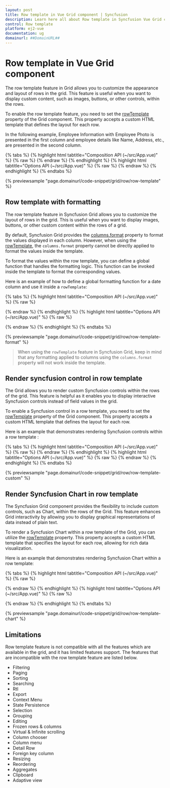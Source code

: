 ```yaml
---
layout: post
title: Row template in Vue Grid component | Syncfusion
description: Learn here all about Row template in Syncfusion Vue Grid component of Syncfusion Essential JS 2 and more.
control: Row template 
platform: ej2-vue
documentation: ug
domainurl: ##DomainURL##
---
```


# Row template in Vue Grid component

The row template feature in Grid allows you to customize the appearance and layout of rows in the grid. This feature is useful when you want to display custom content, such as images, buttons, or other controls, within the rows.

To enable the row template feature, you need to set the [rowTemplate](https://ej2.syncfusion.com/vue/documentation/api/grid/#rowtemplate) property of the Grid component. This property accepts a custom HTML template that defines the layout for each row. 

In the following example, Employee Information with Employee Photo is presented in the first column and employee details like Name, Address, etc., are presented in the second column.

{% tabs %}
{% highlight html tabtitle="Composition API (~/src/App.vue)" %}
{% raw %}
<template>
  <div id="app">
    <ejs-grid ref="grid" :dataSource="data" height="335" :rowTemplate="'rowTemplate'" width="auto">
      <e-columns>
        <e-column headerText="Employee Image" width="150" textAlign="Center"></e-column>
        <e-column headerText="Employee Details" width="300" textAlign="Center"></e-column>
      </e-columns>
      <template v-slot:rowTemplate="{ data }">
        <tr>
          <td class="rowphoto">
            <img class="photo"
              :src="'https://ej2.syncfusion.com/vue/demos/source/grid/images/' + data.EmployeeID + '.png'"
              :alt="data.EmployeeID" />
          </td>
          <td class="details">
            <table class="CardTable">
              <colgroup>
                <col width="30%">
                <col width="10%">
              </colgroup>
              <tbody>
                <tr>
                  <td class="CardHeader">First Name</td>
                  <span>:</span>
                  <td class="CardData">{{ data.FirstName }}</td>
                </tr>
                <tr>
                  <td class="CardHeader">Last Name</td>
                  <span>:</span>
                  <td>{{ data.LastName }}</td>
                </tr>
                <tr>
                  <td class="CardHeader">Title</td>
                  <span>:</span>
                  <td>{{ data.Title }}</td>
                </tr>
              </tbody>
            </table>
          </td>
        </tr>
      </template>
    </ejs-grid>
  </div>
</template>
<script setup>
import { GridComponent as EjsGrid, ColumnDirective as EColumn, ColumnsDirective as EColumns } from "@syncfusion/ej2-vue-grids";
import { employeeData } from "./datasource.js";
const data = employeeData;
</script>
<style>
@import "../node_modules/@syncfusion/ej2-base/styles/tailwind.css";
@import "../node_modules/@syncfusion/ej2-buttons/styles/tailwind.css";
@import "../node_modules/@syncfusion/ej2-calendars/styles/tailwind.css";
@import "../node_modules/@syncfusion/ej2-dropdowns/styles/tailwind.css";
@import "../node_modules/@syncfusion/ej2-inputs/styles/tailwind.css";
@import "../node_modules/@syncfusion/ej2-navigations/styles/tailwind.css";
@import "../node_modules/@syncfusion/ej2-popups/styles/tailwind.css";
@import "../node_modules/@syncfusion/ej2-splitbuttons/styles/tailwind.css";
@import "../node_modules/@syncfusion/ej2-vue-grids/styles/tailwind.css";

.rowphoto img {
  width: 100px;
  height: 100px;
  border-radius: 50px;
  box-shadow: inset 0 0 1px #e0e0e0, inset 0 0 14px rgba(0, 0, 0, 0.2);
}

@media screen and (max-width: 600px) and (min-width: 320px) {
  .rowphoto img {
    width: 50px;
    height: 50px;
  }
}

@media screen and (max-width: 800px) and (min-width: 600px) {
  .rowphoto img {
    width: 70px;
    height: 70px;
  }
}

.rowphoto,
.details {
  border-color: #e0e0e0;
  border-style: solid;
}

.rowphoto {
  border-width: 1px 0px 0px 0px;
  text-align: center;
}

.details {
  border-width: 1px 0px 0px 0px;
  padding-left: 20%;
}

.details>table {
  width: 100%;
}

.CardHeader {
  font-weight: bolder;
}

td {
  padding: 2px 2px 3px 4px;
}</style>
{% endraw %}
{% endhighlight %}
{% highlight html tabtitle="Options API (~/src/App.vue)" %}
{% raw %}
<template>
  <div id="app">
    <ejs-grid ref="grid" :dataSource="data" height="335" :rowTemplate="'rowTemplate'" width="auto">
    <e-columns>
      <e-column headerText="Employee Image" width="150" textAlign="Center"></e-column>
      <e-column headerText="Employee Details" width="300" textAlign="Center"></e-column>
    </e-columns>
    <template v-slot:rowTemplate="{data}">
          <tr>
        <td class="rowphoto">
          <img class="photo" :src="'https://ej2.syncfusion.com/vue/demos/source/grid/images/' + data.EmployeeID + '.png'" :alt="data.EmployeeID"/>
        </td>
        <td class="details">
          <table class="CardTable">
            <colgroup>
              <col width="30%">
              <col width="10%">
            </colgroup>
            <tbody>
              <tr>
                <td class="CardHeader">First Name</td>
                <span>:</span>
                <td class="CardData">{{ data.FirstName }}</td>
              </tr>
              <tr>
                <td class="CardHeader">Last Name</td>
                <span>:</span>
                <td>{{ data.LastName }}</td>
              </tr>
              <tr>
                <td class="CardHeader">Title</td>
                <span>:</span>
                <td>{{ data.Title }}</td>
              </tr>
            </tbody>
          </table>
        </td>
      </tr>
    </template>
  </ejs-grid>
  </div>
</template>
<script>
import { GridComponent, ColumnsDirective, ColumnDirective } from "@syncfusion/ej2-vue-grids";
import { employeeData } from "./datasource.js";
export default {
name: "App",
components: {
"ejs-grid":GridComponent,
"e-columns":ColumnsDirective,
"e-column":ColumnDirective
},
  data() {
    return {
      data: employeeData,
    };
  },
};
</script>
<style>
@import "../node_modules/@syncfusion/ej2-base/styles/tailwind.css";
@import "../node_modules/@syncfusion/ej2-buttons/styles/tailwind.css";
@import "../node_modules/@syncfusion/ej2-calendars/styles/tailwind.css";
@import "../node_modules/@syncfusion/ej2-dropdowns/styles/tailwind.css";
@import "../node_modules/@syncfusion/ej2-inputs/styles/tailwind.css";
@import "../node_modules/@syncfusion/ej2-navigations/styles/tailwind.css";
@import "../node_modules/@syncfusion/ej2-popups/styles/tailwind.css";
@import "../node_modules/@syncfusion/ej2-splitbuttons/styles/tailwind.css";
@import "../node_modules/@syncfusion/ej2-vue-grids/styles/tailwind.css";
.rowphoto img {
  width: 100px;
  height: 100px;
  border-radius: 50px;
  box-shadow: inset 0 0 1px #e0e0e0, inset 0 0 14px rgba(0, 0, 0, 0.2);
}

@media screen and (max-width: 600px) and (min-width: 320px) {
  .rowphoto img {
    width: 50px;
    height: 50px;
  }
}

@media screen and (max-width: 800px) and (min-width: 600px) {
  .rowphoto img {
    width: 70px;
    height: 70px;
  }
}

.rowphoto,
.details {
  border-color: #e0e0e0;
  border-style: solid;
}

.rowphoto {
  border-width: 1px 0px 0px 0px;
  text-align: center;
}

.details {
  border-width: 1px 0px 0px 0px;
  padding-left: 20%;
}

.details > table {
  width: 100%;
}

.CardHeader {
  font-weight: bolder;
}

td {
  padding: 2px 2px 3px 4px;
}
</style>
{% endraw %}
{% endhighlight %}
{% endtabs %}
        
{% previewsample "page.domainurl/code-snippet/grid/row/row-template" %}

## Row template with formatting

The row template feature in Syncfusion Grid allows you to customize the layout of rows in the grid. This is useful when you want to display images, buttons, or other custom content within the rows of a grid.

By default, Syncfusion Grid provides the [columns.format](https://ej2.syncfusion.com/vue/documentation/api/grid/column/#format) property to format the values displayed in each column. However, when using the [rowTemplate](https://ej2.syncfusion.com/vue/documentation/api/grid/#rowtemplate), the `columns.format` property cannot be directly applied to format the values inside the template.

To format the values within the row template, you can define a global function that handles the formatting logic. This function can be invoked inside the template to format the corresponding values.

Here is an example of how to define a global formatting function for a date column and use it inside a `rowTemplate`:

{% tabs %}
{% highlight html tabtitle="Composition API (~/src/App.vue)" %}
{% raw %}
<template>
  <div id="app">
    <ejs-grid :dataSource="data" height="335" :rowTemplate="'rowTemplate'" width="auto">
      <e-columns>
        <e-column headerText="Employee Image" width="150" textAlign="Center"></e-column>
        <e-column headerText="Employee Details" width="300" textAlign="Center"></e-column>
      </e-columns>
      <template v-slot:rowTemplate="{ data }">
        <tr>
          <td class="rowphoto">
            <img class="photo"
              :src="'https://ej2.syncfusion.com/vue/demos/source/grid/images/' + data.EmployeeID + '.png'"
              :alt="data.EmployeeID" />
          </td>
          <td class="details">
            <table class="CardTable">
              <colgroup>
                <col width="30%" />
                <col width="10%" />
              </colgroup>
              <tbody>
                <tr>
                  <td class="CardHeader">First Name</td>
                  <span>:</span>
                  <td class="CardData">{{ data.FirstName }}</td>
                </tr>
                <tr>
                  <td class="CardHeader">Last Name</td>
                  <span>:</span>
                  <td>{{ data.LastName }}</td>
                </tr>
                <tr>
                  <td class="CardHeader">Title</td>
                  <span>:</span>
                  <td>{{ data.Title }}</td>
                </tr>
                <tr>
                  <td class="CardHeader">Birth Date</td>
                  <span>:</span>
                  <td>{{ format(data.BirthDate) }}</td>
                </tr>
                <tr>
                  <td class="CardHeader">Hire Date</td>
                  <span>:</span>
                  <td>{{ format(data.HireDate) }}</td>
                </tr>
              </tbody>
            </table>
          </td>
        </tr>
      </template>
    </ejs-grid>
  </div>
</template>
<script setup>

import { GridComponent as EjsGrid, ColumnDirective as EColumn, ColumnsDirective as EColumns } from "@syncfusion/ej2-vue-grids";
import { employeeData } from "./datasource.js";
import { Internationalization } from "@syncfusion/ej2-base";
let instance = new Internationalization();
const data = employeeData;
const format = function (value) {
  return instance.formatDate(value, { skeleton: "yMd", type: "date" });
}
</script>
<style>
@import "../node_modules/@syncfusion/ej2-base/styles/tailwind.css";
@import "../node_modules/@syncfusion/ej2-buttons/styles/tailwind.css";
@import "../node_modules/@syncfusion/ej2-calendars/styles/tailwind.css";
@import "../node_modules/@syncfusion/ej2-dropdowns/styles/tailwind.css";
@import "../node_modules/@syncfusion/ej2-inputs/styles/tailwind.css";
@import "../node_modules/@syncfusion/ej2-navigations/styles/tailwind.css";
@import "../node_modules/@syncfusion/ej2-popups/styles/tailwind.css";
@import "../node_modules/@syncfusion/ej2-splitbuttons/styles/tailwind.css";
@import "../node_modules/@syncfusion/ej2-vue-grids/styles/tailwind.css";

.rowphoto img {
  width: 100px;
  height: 100px;
  border-radius: 50px;
  box-shadow: inset 0 0 1px #e0e0e0, inset 0 0 14px rgba(0, 0, 0, 0.2);
}

@media screen and (max-width: 600px) and (min-width: 320px) {
  .rowphoto img {
    width: 50px;
    height: 50px;
  }
}

@media screen and (max-width: 800px) and (min-width: 600px) {
  .rowphoto img {
    width: 70px;
    height: 70px;
  }
}

.rowphoto,
.details {
  border-color: #e0e0e0;
  border-style: solid;
}

.rowphoto {
  border-width: 1px 0px 0px 0px;
  text-align: center;
}

.details {
  border-width: 1px 0px 0px 0px;
  padding-left: 20%;
}

.details>table {
  width: 100%;
}

.CardHeader {
  font-weight: bolder;
}

td {
  padding: 2px 2px 3px 4px;
}
</style>
{% endraw %}
{% endhighlight %}
{% highlight html tabtitle="Options API (~/src/App.vue)" %}
{% raw %}
<template>
  <div id="app">
    <ejs-grid ref="grid" :dataSource="data" height="335" :rowTemplate="'rowTemplate'" width="auto">
      <e-columns>
        <e-column headerText="Employee Image" width="150" textAlign="Center"></e-column>
        <e-column headerText="Employee Details" width="300" textAlign="Center"></e-column>
      </e-columns>
      <template v-slot:rowTemplate="{ data }">
        <tr>
          <td class="rowphoto">
           <img class="photo" :src="'https://ej2.syncfusion.com/vue/demos/source/grid/images/' + data.EmployeeID + '.png'" :alt="data.EmployeeID"/>
          </td>
          <td class="details">
            <table class="CardTable">
              <colgroup>
                <col width="30%" />
                <col width="10%" />
              </colgroup>
              <tbody>
                <tr>
                  <td class="CardHeader">First Name</td>
                  <span>:</span>
                  <td class="CardData">{{ data.FirstName }}</td>
                </tr>
                <tr>
                  <td class="CardHeader">Last Name</td>
                  <span>:</span>
                  <td>{{ data.LastName }}</td>
                </tr>
                <tr>
                  <td class="CardHeader">Title</td>
                  <span>:</span>
                  <td>{{ data.Title }}</td>
                </tr>
                <tr>
                  <td class="CardHeader">Birth Date</td>
                  <span>:</span>
                  <td>{{ format(data.BirthDate) }}</td>
                </tr>
                <tr>
                  <td class="CardHeader">Hire Date</td>
                  <span>:</span>
                  <td>{{ format(data.HireDate) }}</td>
                </tr>
              </tbody>
            </table>
          </td>
        </tr>
      </template>
    </ejs-grid>
  </div>
</template>
<script>

import { GridComponent, ColumnsDirective, ColumnDirective } from "@syncfusion/ej2-vue-grids";
import { employeeData } from "./datasource.js";
import { Internationalization } from "@syncfusion/ej2-base";
let instance = new Internationalization();
export default {
name: "App",
components: {
"ejs-grid":GridComponent,
"e-columns":ColumnsDirective,
"e-column":ColumnDirective
},
  data() {
    return {
      data: employeeData,
    };
  },
  methods: {
    format: function (value) {
      return instance.formatDate(value, { skeleton: "yMd", type: "date" });
    },
  },
};
</script>
<style>
@import "../node_modules/@syncfusion/ej2-base/styles/tailwind.css";
@import "../node_modules/@syncfusion/ej2-buttons/styles/tailwind.css";
@import "../node_modules/@syncfusion/ej2-calendars/styles/tailwind.css";
@import "../node_modules/@syncfusion/ej2-dropdowns/styles/tailwind.css";
@import "../node_modules/@syncfusion/ej2-inputs/styles/tailwind.css";
@import "../node_modules/@syncfusion/ej2-navigations/styles/tailwind.css";
@import "../node_modules/@syncfusion/ej2-popups/styles/tailwind.css";
@import "../node_modules/@syncfusion/ej2-splitbuttons/styles/tailwind.css";
@import "../node_modules/@syncfusion/ej2-vue-grids/styles/tailwind.css";
.rowphoto img {
  width: 100px;
  height: 100px;
  border-radius: 50px;
  box-shadow: inset 0 0 1px #e0e0e0, inset 0 0 14px rgba(0, 0, 0, 0.2);
}

@media screen and (max-width: 600px) and (min-width: 320px) {
  .rowphoto img {
    width: 50px;
    height: 50px;
  }
}

@media screen and (max-width: 800px) and (min-width: 600px) {
  .rowphoto img {
    width: 70px;
    height: 70px;
  }
}

.rowphoto,
.details {
  border-color: #e0e0e0;
  border-style: solid;
}

.rowphoto {
  border-width: 1px 0px 0px 0px;
  text-align: center;
}

.details {
  border-width: 1px 0px 0px 0px;
  padding-left: 20%;
}

.details > table {
  width: 100%;
}

.CardHeader {
  font-weight: bolder;
}

td {
  padding: 2px 2px 3px 4px;
}
</style>
{% endraw %}
{% endhighlight %}
{% endtabs %}
        
{% previewsample "page.domainurl/code-snippet/grid/row/row-template-format" %}


>When using the `rowTemplate` feature in Syncfusion Grid, keep in mind that any formatting applied to columns using the `columns.format` property will not work inside the template.

## Render syncfusion control in row template

The Grid allows you to render custom Syncfusion controls within the rows of the grid. This feature is helpful as it enables you to display interactive Syncfusion controls instead of field values in the grid.

To enable a Syncfusion control in a row template, you need to set the [rowTemplate](https://ej2.syncfusion.com/vue/documentation/api/grid/#rowtemplate) property of the Grid component. This property accepts a custom HTML template that defines the layout for each row. 

Here is an example that demonstrates rendering Syncfusion controls within a row template :

{% tabs %}
{% highlight html tabtitle="Composition API (~/src/App.vue)" %}
{% raw %}
<template>
  <div id="app">
    <ejs-grid ref="grid" :dataSource="data" :rowTemplate="'rowTemplate'">
      <e-columns>
        <e-column field="OrderID" headerText="Order ID" width="120"></e-column>
        <e-column field="Quantity" headerText="Quantity" width="170">
        </e-column>
        <e-column field="ShipAddress" headerText="Ship Address" width="170"></e-column>
        <e-column field="OrderDate" headerText="Order Date" width="120"></e-column>
        <e-column headerText="Order Status" width="120"></e-column>
      </e-columns>
      <template v-slot:rowTemplate="{ data }">
        <tr>
          <td class="rows">
            <ejs-chiplist width="50" id="chip" :text="data.OrderID">
            </ejs-chiplist>
          </td>
          <td class="rows">
            <ejs-numerictextbox width="150" :value="data.Quantity">
            </ejs-numerictextbox>
          </td>
          <td class="rows">{{ data.ShipAddress }} </td>
          <td class="rows">
            <ejs-datepicker width="150" :value="data.OrderDate">
            </ejs-datepicker>
          </td>
          <td class="rows">
            <ejs-dropdownlist width="150" :value="data.OrderStatus" :dataSource="dropData" :popupHeight="150"
              :popupWidth="150">
            </ejs-dropdownlist>
          </td>
        </tr>
      </template>
    </ejs-grid>
  </div>
</template>
<script setup>
import { GridComponent as EjsGrid, ColumnDirective as EColumn, ColumnsDirective as EColumns } from "@syncfusion/ej2-vue-grids";
import { ChipListComponent as EjsChiplist } from '@syncfusion/ej2-vue-buttons';
import { DatePickerComponent as EjsDatepicker } from "@syncfusion/ej2-vue-calendars";
import { DropDownListComponent as EjsDropdownlist } from "@syncfusion/ej2-vue-dropdowns";
import { NumericTextBoxComponent as EjsNumerictextbox } from "@syncfusion/ej2-vue-inputs";
import { employeeData } from './datasource.js';
const data = employeeData;
const dropData = ['Order Placed', 'Processing', 'Delivered'];
</script>
<style>
@import "../node_modules/@syncfusion/ej2-base/styles/tailwind.css";
@import "../node_modules/@syncfusion/ej2-buttons/styles/tailwind.css";
@import "../node_modules/@syncfusion/ej2-calendars/styles/tailwind.css";
@import "../node_modules/@syncfusion/ej2-dropdowns/styles/tailwind.css";
@import "../node_modules/@syncfusion/ej2-inputs/styles/tailwind.css";
@import "../node_modules/@syncfusion/ej2-navigations/styles/tailwind.css";
@import "../node_modules/@syncfusion/ej2-popups/styles/tailwind.css";
@import "../node_modules/@syncfusion/ej2-splitbuttons/styles/tailwind.css";
@import "../node_modules/@syncfusion/ej2-vue-grids/styles/tailwind.css";

.rows {
  border-color: #e0e0e0;
  border-style: solid;
  text-align: "Left";
  border-width: 1px 0px 0px 0px;
}
</style>
{% endraw %}
{% endhighlight %}
{% highlight html tabtitle="Options API (~/src/App.vue)" %}
{% raw %}
<template>
  <div id="app">
    <ejs-grid ref="grid" :dataSource="data" :rowTemplate="'rowTemplate'">
      <e-columns>
        <e-column field="OrderID" headerText="Order ID" width="120" ></e-column>
        <e-column field="Quantity" headerText="Quantity" width="170" >
        </e-column>
        <e-column field="ShipAddress" headerText="Ship Address" width="170"></e-column>
        <e-column field="OrderDate" headerText="Order Date" width="120" ></e-column>
        <e-column headerText="Order Status" width="120" ></e-column>
      </e-columns>
      <template v-slot:rowTemplate="{ data }">
        <tr>
          <td class="rows">
            <ejs-chiplist width="50" id="chip" :text="data.OrderID">
            </ejs-chiplist>
          </td>
          <td class="rows">
            <ejs-numerictextbox width="150" :value="data.Quantity">
            </ejs-numerictextbox>
          </td>
          <td class="rows">{{data.ShipAddress}} </td>
          <td class="rows">
            <ejs-datepicker width="150" :value="data.OrderDate">
            </ejs-datepicker>
          </td>
          <td class="rows">
            <ejs-dropdownlist width="150" :value="data.OrderStatus"
            :dataSource="dropData" :popupHeight="150" :popupWidth="150">
            </ejs-dropdownlist>
          </td>
        </tr>
      </template>
   </ejs-grid>
  </div>
</template>
<script>
import { GridComponent, ColumnsDirective, ColumnDirective } from "@syncfusion/ej2-vue-grids";
import { ChipListComponent } from '@syncfusion/ej2-vue-buttons';
import { DatePickerComponent } from "@syncfusion/ej2-vue-calendars";
import { DropDownListComponent } from "@syncfusion/ej2-vue-dropdowns";
import { NumericTextBoxComponent } from "@syncfusion/ej2-vue-inputs";
import { employeeData } from './datasource.js';
export default {
name: "App",
components: {
"ejs-grid":GridComponent,
"e-columns":ColumnsDirective,
"e-column":ColumnDirective,
"ejs-chiplist":ChipListComponent,
"ejs-numerictextbox":NumericTextBoxComponent,
"ejs-datepicker":DatePickerComponent,
"ejs-dropdownlist":DropDownListComponent
},
  data() {
    return {
      data: employeeData,
      dropData : ['Order Placed', 'Processing', 'Delivered']
    };
  }
};
</script>
<style>
@import "../node_modules/@syncfusion/ej2-base/styles/tailwind.css";
@import "../node_modules/@syncfusion/ej2-buttons/styles/tailwind.css";
@import "../node_modules/@syncfusion/ej2-calendars/styles/tailwind.css";
@import "../node_modules/@syncfusion/ej2-dropdowns/styles/tailwind.css";
@import "../node_modules/@syncfusion/ej2-inputs/styles/tailwind.css";
@import "../node_modules/@syncfusion/ej2-navigations/styles/tailwind.css";
@import "../node_modules/@syncfusion/ej2-popups/styles/tailwind.css";
@import "../node_modules/@syncfusion/ej2-splitbuttons/styles/tailwind.css";
@import "../node_modules/@syncfusion/ej2-vue-grids/styles/tailwind.css";
.rows {
   border-color: #e0e0e0;
   border-style: solid;
   text-align: "Left";
   border-width: 1px 0px 0px 0px;
}

</style>
{% endraw %}
{% endhighlight %}
{% endtabs %}
        
{% previewsample "page.domainurl/code-snippet/grid/row/row-template-custom" %}

## Render Syncfusion Chart in row template

The Syncfusion Grid component provides the flexibility to include custom controls, such as Chart, within the rows of the Grid. This feature enhances Grid interactivity by allowing you to display graphical representations of data instead of plain text.

To render a Syncfusion Chart within a row template of the Grid, you can utilize the [rowTemplate](https://ej2.syncfusion.com/vue/documentation/api/grid/#rowtemplate)  property. This property accepts a custom HTML template that specifies the layout for each row, allowing for rich data visualization.

Here is an example that demonstrates rendering Syncfusion Chart within a row template:

{% tabs %}
{% highlight html tabtitle="Composition API (~/src/App.vue)" %}
{% raw %}
<template>
  <div id="app">
    <ejs-grid ref="grid" :dataSource="dataGrid"  height="400" :rowTemplate="'rowTemplate'" width="auto">
      <e-columns>
        <e-column field="Name" headerText="Employee Name"  width="150" ></e-column>
        <e-column field="Designation" headerText="Designation" width="150"></e-column>
        <e-column field="Team" headerText="Team(s)" width="150"></e-column>
        <e-column headerText="Employee Performance" width="300" textAlign="Center"></e-column>
      </e-columns>
      <template v-slot:rowTemplate="{ data }">
        <tr :style="{ maxHeight: '159px' }">
          <td class="cutom">
            <div>{{ data.Name }}</div>
          </td>
          <td class="cutom">
            <div>{{ data.Designation }}</div>
          </td>
          <td class="cutom">
            <div>{{ data.Team }}</div>
          </td>
          <td class="details">
            <ejs-chart :id="'chart-container-' + data.EmployeeID" :primaryXAxis="primaryXAxis" :dataSource="getChartData(data.EmployeeID)" height="150">
              <e-series-collection>
                <e-series type="Column" xName="month" yName="performance" name="Performance"></e-series>
              </e-series-collection>
            </ejs-chart>
          </td>
        </tr>
      </template>
    </ejs-grid>
  </div>
</template>
<script setup>
  import { provide, ref} from "vue";
  import { GridComponent as EjsGrid, ColumnDirective as EColumn, ColumnsDirective as EColumns } from "@syncfusion/ej2-vue-grids";
  import { ChartComponent as EjsChart, SeriesCollectionDirective as ESeriesCollection, SeriesDirective as ESeries, ColumnSeries, Category } from "@syncfusion/ej2-vue-charts";
  import { employeeData, employeePerformanceData } from "./datasource.js";

  const grid=ref(null);
  const dataGrid= employeeData;
  const primaryXAxis= {
    valueType: 'Category',
  };
  const getChartData=function(employeeID) {
    const employeePerformance = employeePerformanceData.find(emp => emp.EmployeeID === employeeID);
    return employeePerformance ? employeePerformance.chartData : [];
  }
  provide('chart', [ColumnSeries, Category]);
</script>
<style>
  @import "../node_modules/@syncfusion/ej2-vue-grids/styles/tailwind.css";
  @import "../node_modules/@syncfusion/ej2-base/styles/tailwind.css";
  @import "../node_modules/@syncfusion/ej2-buttons/styles/tailwind.css";
  @import "../node_modules/@syncfusion/ej2-calendars/styles/tailwind.css";
  @import "../node_modules/@syncfusion/ej2-dropdowns/styles/tailwind.css";
  @import "../node_modules/@syncfusion/ej2-inputs/styles/tailwind.css";
  @import "../node_modules/@syncfusion/ej2-navigations/styles/tailwind.css";
  @import "../node_modules/@syncfusion/ej2-popups/styles/tailwind.css";
  @import "../node_modules/@syncfusion/ej2-splitbuttons/styles/tailwind.css";
  .cutom,
  .details {
    border-color: #e0e0e0;
    border-style: solid;
  }
  .cutom {
    border-width: 1px 0px 0px 0px;
  }
  .details {
    border-width: 1px 0px 0px 0px;
  }
  .details > table {
    width: 100%;
  }
  td {
    padding: 2px 2px 3px 4px;
  }
</style>
{% endraw %}
{% endhighlight %}
{% highlight html tabtitle="Options API (~/src/App.vue)" %}
{% raw %}
<template>
  <div id="app">
    <ejs-grid ref="grid" :dataSource="data"  height="400" :rowTemplate="'rowTemplate'" width="auto">
      <e-columns>
        <e-column field="Name" headerText="Employee Name"  width="150" ></e-column>
        <e-column field="Designation" headerText="Designation" width="150"></e-column>
        <e-column field="Team" headerText="Team(s)" width="150"></e-column>
        <e-column headerText="Employee Performance" width="300" textAlign="Center"></e-column>
      </e-columns>
      <template v-slot:rowTemplate="{ data }">
        <tr :style="{ maxHeight: '159px' }">
          <td class="custom">
            <div>{{ data.Name }}</div>
          </td>
          <td class="custom">
            <div>{{ data.Designation }}</div>
          </td>
          <td class="custom">
            <div>{{ data.Team }}</div>
          </td>
          <td class="details">
            <ejs-chart :id="'chart-container-' + data.EmployeeID" :primaryXAxis="primaryXAxis"
              :dataSource="getChartData(data.EmployeeID)" height="150">
              <e-series-collection>
                <e-series type="Column" xName="month" yName="performance" name="Performance"></e-series>
              </e-series-collection>
            </ejs-chart>
          </td>
        </tr>
      </template>
    </ejs-grid>
  </div>
</template>
<script>
import { GridComponent, ColumnsDirective, ColumnDirective, } from "@syncfusion/ej2-vue-grids";
import { ChartComponent, SeriesCollectionDirective, SeriesDirective, ColumnSeries, Category } from "@syncfusion/ej2-vue-charts";
import { employeeData, employeePerformanceData } from "./datasource.js";
  
export default {
  name: "App",
  components: {
    "ejs-grid": GridComponent,
    "e-columns": ColumnsDirective,
    "e-column": ColumnDirective,
    "ejs-chart": ChartComponent,
    "e-series-collection": SeriesCollectionDirective,
    "e-series": SeriesDirective,
  },
  data() {
    return {
      data: employeeData,
      primaryXAxis: {
        valueType: 'Category',
      },
    };
  },
  methods: {
    getChartData(employeeID) {
      const employeePerformance = employeePerformanceData.find(emp => emp.EmployeeID === employeeID);
      return employeePerformance ? employeePerformance.chartData : [];
    }
  },
  provide: {
    chart: [ColumnSeries, Category],
  }
};
</script>
<style>
  @import "../node_modules/@syncfusion/ej2-vue-grids/styles/tailwind.css";
  @import "../node_modules/@syncfusion/ej2-base/styles/tailwind.css";
  @import "../node_modules/@syncfusion/ej2-buttons/styles/tailwind.css";
  @import "../node_modules/@syncfusion/ej2-calendars/styles/tailwind.css";
  @import "../node_modules/@syncfusion/ej2-dropdowns/styles/tailwind.css";
  @import "../node_modules/@syncfusion/ej2-inputs/styles/tailwind.css";
  @import "../node_modules/@syncfusion/ej2-navigations/styles/tailwind.css";
  @import "../node_modules/@syncfusion/ej2-popups/styles/tailwind.css";
  @import "../node_modules/@syncfusion/ej2-splitbuttons/styles/tailwind.css";
  .custom,
  .details {
   border-color: #e0e0e0;
   border-style: solid;
  }
  .custom {
   border-width: 1px 0px 0px 0px;
  }
  .details {
   border-width: 1px 0px 0px 0px;
  }
  .details > table {
    width: 100%;
  }
  td {
   padding: 2px 2px 3px 4px;
  }
</style>
{% endraw %}
{% endhighlight %}
{% endtabs %}
        
{% previewsample "page.domainurl/code-snippet/grid/row/row-template-chart" %}

## Limitations

Row template feature is not compatible with all the features which are available in the grid, and it has limited features support. The features that are incompatible with the row template feature are listed below.

* Filtering
* Paging
* Sorting
* Searching
* Rtl
* Export
* Context Menu
* State Persistence
* Selection
* Grouping
* Editing
* Frozen rows & columns
* Virtual & Infinite scrolling
* Column chooser
* Column menu
* Detail Row
* Foreign key column
* Resizing
* Reordering
* Aggregates
* Clipboard
* Adaptive view